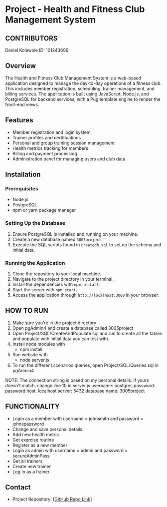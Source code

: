 # Project - Health and Fitness Club Management System
CONTRIBUTORS
------------
Daniel Kolawole                 ID: 101243696

## Overview
The Health and Fitness Club Management System is a web-based application designed to manage the day-to-day operations of a fitness club. This includes member registration, scheduling, trainer management, and billing services. The application is built using JavaScript, Node.js, and PostgreSQL for backend services, with a Pug template engine to render the front-end views.

## Features
- Member registration and login system
- Trainer profiles and certifications
- Personal and group training session management
- Health metrics tracking for members
- Billing and payment processing
- Administration panel for managing users and club data

## Installation

### Prerequisites
- Node.js
- PostgreSQL
- npm or yarn package manager

### Setting Up the Database
1. Ensure PostgreSQL is installed and running on your machine.
2. Create a new database named `3005project`.
3. Execute the SQL scripts found in `createdb.sql` to set up the schema and initial data.

### Running the Application
1. Clone the repository to your local machine.
2. Navigate to the project directory in your terminal.
3. Install the dependencies with `npm install`.
4. Start the server with `npm start`.
5. Access the application through `http://localhost:3000` in your browser.


HOW TO RUN
----------
1. Make sure you're in the project directory
2. Open pgAdmin4 and create a database called 3005project
3. Open Project/SQL/CreateAndPopulate.sql and run to create all the tables and populate with initial data you can test with.
4. Install node modules with
    - npm install
5. Run website with
    - node server.js
6. To run the different scenarios queries, open Project/SQL/Queries.sql in pgAdmin4

NOTE: The connection string is based on my personal details. If yours doesn't match, change line 10 in server.js
username: postgres
password: password
host: localhost
server: 5432
database name: 3005project

FUNCTIONALITY
-------------
- Login as a member with username = johnsmith and password = johnspassword
- Change and save personal details
- Add new health metric
- Get exercise routine
- Register as a new member
- Login as admin with username = admin and password = secureAdminPass
- Get all trainers
- Create new trainer
- Log in as a trainer

## Contact
- Project Repository: [[GitHub Repo Link](https://github.com/DottyV/Health-and-Fitness-Club-Management-System)]
